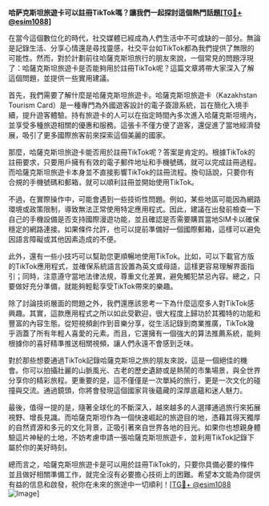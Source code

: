 **哈萨克斯坦旅遊卡可以註冊TikTok嗎？讓我們一起探討這個熱門話題[[TG💪+ @esim1088](https://t.me/s/esim1088)]**

在當今這個數位化的時代，社交媒體已經成為人們生活中不可或缺的一部分。無論是記錄生活、分享心情還是尋找靈感，社交平台如TikTok都為我們提供了無限的可能性。然而，對於計劃前往哈薩克斯坦旅行的朋友來說，一個常見的問題浮現了：哈薩克斯坦旅遊卡是否能夠用於註冊TikTok呢？這篇文章將帶大家深入了解這個問題，並提供一些實用建議。

首先，我們需要了解什麼是哈薩克斯坦旅遊卡。哈薩克斯坦旅遊卡（Kazakhstan Tourism Card）是一種專門為外國遊客設計的電子簽證系統，旨在簡化入境手續，提升遊客體驗。持有旅遊卡的人可以在指定時間內多次進入哈薩克斯坦境內，並享受多種旅遊相關的優惠和服務。這張卡不僅方便了遊客，還促進了當地經濟發展，吸引了更多國際旅客前來探索這個美麗的國家。

那麼，哈薩克斯坦旅遊卡能否用於註冊TikTok呢？答案是肯定的。根據TikTok的註冊要求，只要用戶擁有有效的電子郵件地址和手機號碼，就可以完成註冊過程。而哈薩克斯坦旅遊卡本身並不直接影響TikTok的註冊流程。換句話說，只要你有合規的手機號碼和郵箱，就可以順利註冊並開始使用TikTok。

不過，在實際操作中，可能會遇到一些技術性問題。例如，某些地區可能因為網路環境或政策限制，導致無法正常使用特定應用程式。因此，建議在出發前檢查一下自己的手機設備是否支持國際漫遊功能，並且確認是否需要購買當地SIM卡以確保穩定的網路連接。如果條件允許，也可以提前準備好一個國際郵箱，這樣可以避免因語言障礙或其他因素造成的不便。

此外，還有一些小技巧可以幫助您更順暢地使用TikTok。比如，可以下載官方版的TikTok應用程式，並確保系統語言設置為英文或母語，這樣更容易理解界面指引；同時，注意遵守當地法律法規，尊重文化差異，避免觸犯禁忌內容。總之，只要做好充分準備，就能夠輕鬆享受TikTok帶來的樂趣。

除了討論技術層面的問題之外，我們還應該思考一下為什麼這麼多人對TikTok感興趣。其實，這款應用程式之所以如此受歡迎，很大程度上歸功於其獨特的功能和豐富的內容生態。從短視頻創作到音樂分享，從生活記錄到商業推廣，TikTok幾乎涵蓋了所有年輕人喜愛的元素。而且，它還擁有一個強大的算法推薦系統，能夠根據你的喜好精準推送相關視頻，讓人們永遠不會感到乏味。

對於那些想要通過TikTok記錄哈薩克斯坦之旅的朋友來說，這是一個絕佳的機會。你可以拍攝壯麗的山脈風光、古老的歷史遺跡或是熱鬧的市集場景，與全世界分享你的精彩旅程。更重要的是，這不僅僅是一次單純的旅行，更是一次文化的碰撞與交流。通過鏡頭，你將會發現這個國家背後蘊藏的深厚底蘊和迷人魅力。

最後，值得一提的是，隨著全球化的不斷深入，越來越多的人選擇通過旅行來拓展視野、增長見識。而哈薩克斯坦作為一個快速崛起的旅遊目的地，憑藉其得天獨厚的自然資源和多元的文化背景，正吸引著來自世界各地的目光。如果你也想親身體驗這片神秘的土地，不妨考慮申請一張哈薩克斯坦旅遊卡，並利用TikTok記錄下屬於你的美好時刻。

總而言之，哈薩克斯坦旅遊卡是可以用於註冊TikTok的，只要你具備必要的條件並且做好相關準備工作，就完全沒有必要擔心技術上的困難。希望本文能為你提供有益的信息和啟發，祝你在未來的旅途中一切順利！[[TG💪+ @esim1088](https://t.me/s/esim1088) ![Image](https://i.postimg.cc/4NQfJmqS/Snipaste-2025-05-13-00-14-12.png)]